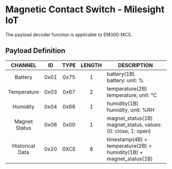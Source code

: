 # Magnetic Contact Switch - Milesight IoT

The payload decoder function is applicable to EM300-MCS.

## Payload Definition

|     CHANNEL     |  ID  | TYPE | LENGTH | DESCRIPTION                                                        |
| :-------------: | :--: | :--: | :----: | ------------------------------------------------------------------ |
|     Battery     | 0x01 | 0x75 |   1    | battery(1B)<br/>battery: unit: %                                   |
|   Temperature   | 0x03 | 0x67 |   2    | temperature(2B)<br/>temperature, unit: ℃                           |
|    Humidity     | 0x04 | 0x68 |   1    | humidity(1B)<br/>humidity, unit: %RH                               |
|  Magnet Status  | 0x06 | 0x00 |   1    | magnet_status(1B)<br/>magnet_status, values: (0: close, 1: open)   |
| Historical Data | 0x20 | 0XCE |   8    | timestamp(4B) + temperature(2B) + humidity(1B) + magnet_status(1B) |